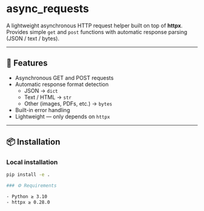 # async_requests

A lightweight asynchronous HTTP request helper built on top of **httpx**.  
Provides simple `get` and `post` functions with automatic response parsing (JSON / text / bytes).

---

## 🚀 Features

- Asynchronous GET and POST requests  
- Automatic response format detection  
  - JSON → `dict`  
  - Text / HTML → `str`  
  - Other (images, PDFs, etc.) → `bytes`  
- Built-in error handling  
- Lightweight — only depends on `httpx`

---

## 📦 Installation

### Local installation
```bash
pip install -e .

### ⚙️ Requirements

- Python ≥ 3.10  
- httpx ≥ 0.28.0